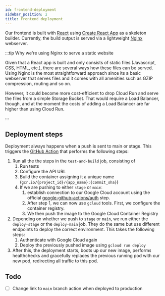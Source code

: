 ```yaml
---
id: frontend-deployment
sidebar_position: 2
title: Frontend deployment
---
```


Our frontend is built with [React](https://reactjs.org/) using [Create React App](https://create-react-app.dev/) as a
skeleton builder. Currently, the build output is served via a lightweight [Nginx](https://www.nginx.com/) webserver.

:::tip Why we're using Nginx to serve a static website

Given that a React app is built and only consists of static files (Javascript, CSS, HTML, etc.), there are several ways
how these files can be served. Using Nginx is the most straightforward approach since its a basic webserver that serves
files and it comes with all amenities such as GZIP compression, routing and so on. 

However, it could become more cost-efficient to drop Cloud Run and serve the files from a simple Storage Bucket. That 
would require a Load Balancer, though, and at the moment the costs of adding a Load Balancer are far higher than using 
Cloud Run.

:::

## Deployment steps

Deployment always happens when a push is sent to main or stage. This triggers
the [GitHub Action](https://github.com/gipfeli-io/gipfeli-frontend/blob/stage/.github/workflows/ci.yml) that
performs the following steps:

1. Run all the the steps in the `test-and-build` job, consisting of
    1. Run tests
    2. Configure the API URL
    3. Build the container assigning it a unique name (`gcr.io/{project_id}/{app_name}:{commit_sha}`)
    4. If we are pushing to either `stage` or `main`:
        1. establish connection to our Google Cloud account using the
           official [google-github-actions/auth](https://github.com/google-github-actions/auth) step.
        2. After step 1, we can now use `gcloud` tools. First, we configure the container registry.
        3. We then push the image to the Google Cloud Container Registry
2. Depending on whether we push to `stage` or `main`, we run either the `deploy-stage` or the `deploy-main` job. They do
   the same but use different endpoints to deploy the correct environment. This takes the following steps:
    1. Authenticate with Google Cloud again
    2. Deploy the previously pushed image using `gcloud run deploy`
3. After this, the deployment starts, boots up our new image, performs healthchecks and gracefully replaces the previous
   running pod with our new pod, redirecting all traffic to this pod.

## Todo

- [ ] Change link to `main` branch action when deployed to production